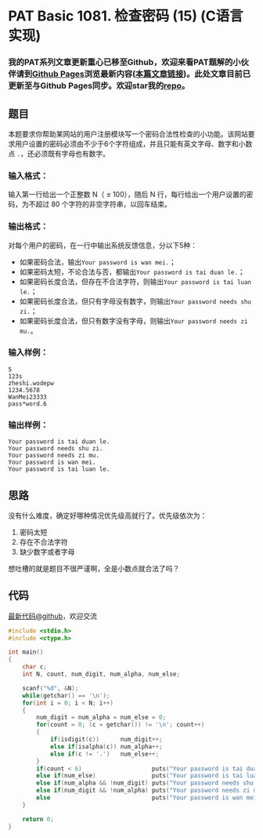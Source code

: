 # PAT Basic 1081. 检查密码 (15) (C语言实现)

### 我的PAT系列文章更新重心已移至Github，欢迎来看PAT题解的小伙伴请到[Github Pages](https://oliverlew.github.io/PAT)浏览最新内容([本篇文章链接](https://oliverlew.github.io/PAT/Basic/1081.html))。此处文章目前已更新至与Github Pages同步。欢迎star我的[repo](https://github.com/OliverLew/PAT)。

## 题目

本题要求你帮助某网站的用户注册模块写一个密码合法性检查的小功能。该网站要求用户设置的密码必须由不少于6个字符组成，并且只能有英文字母、数字和小数点
`.`，还必须既有字母也有数字。

### 输入格式：

输入第一行给出一个正整数 N（ $\le$ 100），随后 N 行，每行给出一个用户设置的密码，为不超过 80 个字符的非空字符串，以回车结束。

### 输出格式：

对每个用户的密码，在一行中输出系统反馈信息，分以下5种：

  * 如果密码合法，输出`Your password is wan mei.`；
  * 如果密码太短，不论合法与否，都输出`Your password is tai duan le.`；
  * 如果密码长度合法，但存在不合法字符，则输出`Your password is tai luan le.`；
  * 如果密码长度合法，但只有字母没有数字，则输出`Your password needs shu zi.`；
  * 如果密码长度合法，但只有数字没有字母，则输出`Your password needs zi mu.`。

### 输入样例：

    
    
    5
    123s
    zheshi.wodepw
    1234.5678
    WanMei23333
    pass*word.6
    

### 输出样例：

    
    
    Your password is tai duan le.
    Your password needs shu zi.
    Your password needs zi mu.
    Your password is wan mei.
    Your password is tai luan le.
    



## 思路


没有什么难度，确定好哪种情况优先级高就行了。优先级依次为：

1. 密码太短
2. 存在不合法字符
3. 缺少数字或者字母

想吐槽的就是题目不很严谨啊，全是小数点就合法了吗？

## 代码

[最新代码@github](https://github.com/OliverLew/PAT/blob/master/PATBasic/1081.c)，欢迎交流
```c
#include <stdio.h>
#include <ctype.h>

int main()
{
    char c;
    int N, count, num_digit, num_alpha, num_else;

    scanf("%d", &N);
    while(getchar() == '\n');
    for(int i = 0; i < N; i++)
    {
        num_digit = num_alpha = num_else = 0;
        for(count = 0; (c = getchar()) != '\n'; count++)
        {
            if(isdigit(c))      num_digit++;
            else if(isalpha(c)) num_alpha++;
            else if(c != '.')   num_else++;
        }
        if(count < 6)                    puts("Your password is tai duan le.");
        else if(num_else)                puts("Your password is tai luan le.");
        else if(num_alpha && !num_digit) puts("Your password needs shu zi.");
        else if(num_digit && !num_alpha) puts("Your password needs zi mu.");
        else                             puts("Your password is wan mei.");
    }

    return 0;
}
```